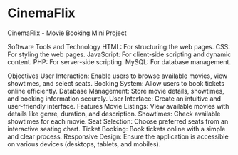 # CinemaFlix
CinemaFlix - Movie Booking Mini Project

Software Tools and Technology
HTML: For structuring the web pages.
CSS: For styling the web pages.
JavaScript: For client-side scripting and dynamic content.
PHP: For server-side scripting.
MySQL: For database management.

Objectives
User Interaction: Enable users to browse available movies, view showtimes, and select seats.
Booking System: Allow users to book tickets online efficiently.
Database Management: Store movie details, showtimes, and booking information securely.
User Interface: Create an intuitive and user-friendly interface.
Features
Movie Listings: View available movies with details like genre, duration, and description.
Showtimes: Check available showtimes for each movie.
Seat Selection: Choose preferred seats from an interactive seating chart.
Ticket Booking: Book tickets online with a simple and clear process.
Responsive Design: Ensure the application is accessible on various devices (desktops, tablets, and mobiles).
